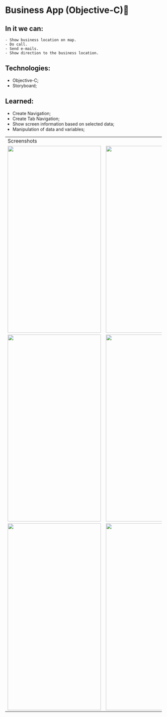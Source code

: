 # Business App (Objective-C)📱 
  
  ## In it we can:
    - Show business location on map.
    - Do call.
    - Send e-mails.
    - Show direction to the business location.
  
  ## Technologies:
   - Objective-C;
   - Storyboard;
   
  ## Learned:
  - Create Navigation;
  - Create Tab Navigation;
  - Show screen information based on selected data;
  - Manipulation of data and variables;

  <table>
    <tr>
       <td colspan="3">Screenshots</td>
    </tr>
    <tr>
      <td><img src="https://user-images.githubusercontent.com/38798492/200676940-c75a9820-3e2a-45f2-ba81-ad08348f2457.png" width="300" height="600"></td>
      <td><img src="https://user-images.githubusercontent.com/38798492/200677082-34d84040-01d0-4049-8f2d-953994c0b913.png" width="300" height="600"></td>
      <td><img src="https://user-images.githubusercontent.com/38798492/200677198-9c8cebc1-19dd-45f9-a178-fd414037dcfe.png" width="300" height="600"></td>
    </tr>
    <tr>
      <td><img src="https://user-images.githubusercontent.com/38798492/200677302-0001e61b-ba33-40e7-97c6-cb8fea1ef2d9.png" width="300" height="600"></td>
      <td><img src="https://user-images.githubusercontent.com/38798492/200677397-bb52386c-99eb-4a89-a5fa-1abac3047930.png" width="300" height="600"></td>
      <td><img src="https://user-images.githubusercontent.com/38798492/200677501-213f2707-dd81-47bb-9c6e-5e7544c0daeb.png" width="300" height="600"></td>
    </tr>
    <tr>
      <td><img src="https://user-images.githubusercontent.com/38798492/200677720-a56d9e1d-2232-4d23-b126-d4673ab0bf66.png" width="300" height="600"></td>
      <td colspan="2"><img src="https://user-images.githubusercontent.com/38798492/200677812-376b7b50-c34c-4fb4-98db-e801375fcb42.png" width="300" height="600"></td>
    </tr>

 </table>
